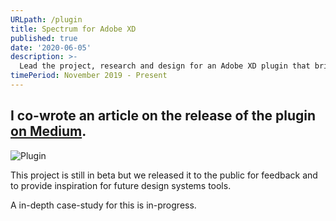 ```yaml
---
URLpath: /plugin
title: Spectrum for Adobe XD
published: true
date: '2020-06-05'
description: >-
  Lead the project, research and design for an Adobe XD plugin that brings Adobe’s design system to its design tool.
timePeriod: November 2019 - Present
---
```


## I co-wrote an article on the release of the plugin <a href="https://medium.com/@JacobDFrank/spectrum-for-adobe-xd-adobes-design-language-in-its-experience-design-tool-bf8db1e676f2">on Medium</a>.

![Plugin](/img/Spectrum-xd-plugin_hero-article-167@2x.png "Plugin screenshot")

This project is still in beta but we released it to the public for feedback and to provide inspiration for future design systems tools.

A in-depth case-study for this is in-progress.
